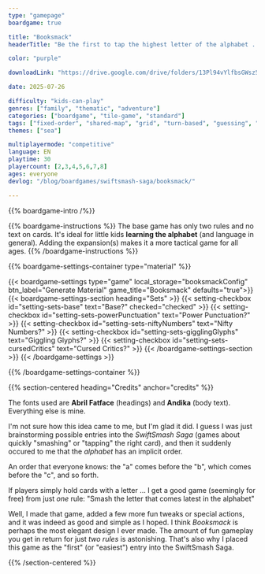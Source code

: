 ```yaml
---
type: "gamepage"
boardgame: true

title: "Booksmack"
headerTitle: "Be the first to tap the highest letter of the alphabet ... or sneakily take away victory by spelling a word."

color: "purple"

downloadLink: "https://drive.google.com/drive/folders/13Pl94vYlfbsGWsz5_ADtw0wvNRmFUs6E"

date: 2025-07-26

difficulty: "kids-can-play"
genres: ["family", "thematic", "adventure"]
categories: ["boardgame", "tile-game", "standard"]
tags: ["fixed-order", "shared-map", "grid", "turn-based", "guessing", "bias", "variable-setup", "orientation", "set-collection", "high-score"]
themes: ["sea"]

multiplayermode: "competitive"
language: EN
playtime: 30
playercount: [2,3,4,5,6,7,8]
ages: everyone
devlog: "/blog/boardgames/swiftsmash-saga/booksmack/"

---
```


{{% boardgame-intro /%}}

{{% boardgame-instructions %}}
The base game has only two rules and no text on cards. It's ideal for little kids **learning the alphabet** (and language in general). Adding the expansion(s) makes it a more tactical game for all ages.
{{% /boardgame-instructions %}}

{{% boardgame-settings-container type="material" %}}

{{< boardgame-settings type="game" local_storage="booksmackConfig" btn_label="Generate Material" game_title="Booksmack" defaults="true">}}
  {{< boardgame-settings-section heading="Sets" >}}
    {{< setting-checkbox id="setting-sets-base" text="Base?" checked="checked" >}}
    {{< setting-checkbox id="setting-sets-powerPunctuation" text="Power Punctuation?" >}}
    {{< setting-checkbox id="setting-sets-niftyNumbers" text="Nifty Numbers?" >}}
    {{< setting-checkbox id="setting-sets-gigglingGlyphs" text="Giggling Glyphs?" >}}
    {{< setting-checkbox id="setting-sets-cursedCritics" text="Cursed Critics?" >}}
  {{< /boardgame-settings-section >}}
{{< /boardgame-settings >}}

{{% /boardgame-settings-container %}}

{{% section-centered heading="Credits" anchor="credits" %}}

The fonts used are **Abril Fatface** (headings) and **Andika** (body text). Everything else is mine.

I'm not sure how this idea came to me, but I'm glad it did. I guess I was just brainstorming possible entries into the _SwiftSmash Saga_ (games about quickly "smashing" or "tapping" the right card), and then it suddenly occured to me that the _alphabet_ has an implicit order. 

An order that everyone knows: the "a" comes before the "b", which comes before the "c", and so forth.

If players simply hold cards with a letter ... I get a good game (seemingly for free) from just _one_ rule: "Smash the letter that comes latest in the alphabet"

Well, I made that game, added a few more fun tweaks or special actions, and it was indeed as good and simple as I hoped. I think _Booksmack_ is perhaps the most elegant design I ever made. The amount of fun gameplay you get in return for just _two rules_ is astonishing. That's also why I placed this game as the "first" (or "easiest") entry into the SwiftSmash Saga.

{{% /section-centered %}}